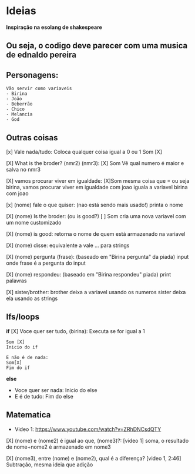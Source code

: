 # Ideias

**Inspiração na esolang de shakespeare**

Ou seja, o codigo deve parecer com uma musica de ednaldo pereira
-----

## Personagens:
    Vão servir como variaveis
    - Birina
    - João
    - Beberrão
    - Chico
    - Melancia
    - God

## Outras coisas
[x] Vale nada/tudo:
    Coloca qualquer coisa igual a 0 ou 1
    Som [X]

[X] What is the broder? (nmr2) (nmr3):
    [X] Som
    Vê qual numero é maior e salva no nmr3

[X] vamos procurar viver em igualdade:
    [X]Som
    mesma coisa que =
    ou seja
    birina, vamos procurar viver em igualdade com joao
    iguala a variavel birina com joao

[x] (nome) fale o que quiser: (nao está sendo mais usado!)
    printa o nome

[X] (nome) Is the broder: (ou is good?)
    [ ] Som
    cria uma nova variavel com um nome customizado

[X] (nome) is good:
    retorna o nome de quem está armazenado na variavel

[X] (nome) disse:
    equivalente a vale ... para strings

[X] (nome) pergunta (frase): (baseado em "Birina pergunta" da piada) 
    input onde frase é a pergunta do input

[X] (nome) respondeu: (baseado em "Birina respondeu" piada)
    print palavras

[X] sister/brother:
    brother deixa a variavel usando os numeros
    sister deixa ela usando as strings

## Ifs/loops
**if**
[X] Voce quer ser tudo, (birina):
    Executa se for igual a 1

    Som [X]
    Inicio do if

    E não é de nada:
    Som[X]
    Fim do if

**else**
- Voce quer ser nada:
    Inicio do else
- E é de tudo:
    Fim do else


## Matematica

- Video 1: https://www.youtube.com/watch?v=ZRhDNCsdQTY

[X] (nome) e (nome2) é igual ao que, (nome3)?:
    [video 1]
    soma, o resultado de nome+nome2 é armazenado em nome3

[X] (nome3), entre (nome) e (nome2), qual é a diferença?
    [video 1, 2:46]
    Subtração, mesma ideia que adição
